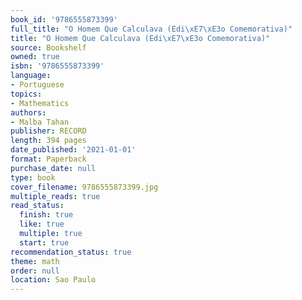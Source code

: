 ```yaml
---
book_id: '9786555873399'
full_title: "O Homem Que Calculava (Edi\xE7\xE3o Comemorativa)"
title: "O Homem Que Calculava (Edi\xE7\xE3o Comemorativa)"
source: Bookshelf
owned: true
isbn: '9786555873399'
language:
- Portuguese
topics:
- Mathematics
authors:
- Malba Tahan
publisher: RECORD
length: 394 pages
date_published: '2021-01-01'
format: Paperback
purchase_date: null
type: book
cover_filename: 9786555873399.jpg
multiple_reads: true
read_status:
  finish: true
  like: true
  multiple: true
  start: true
recommendation_status: true
theme: math
order: null
location: Sao Paulo
---
```



